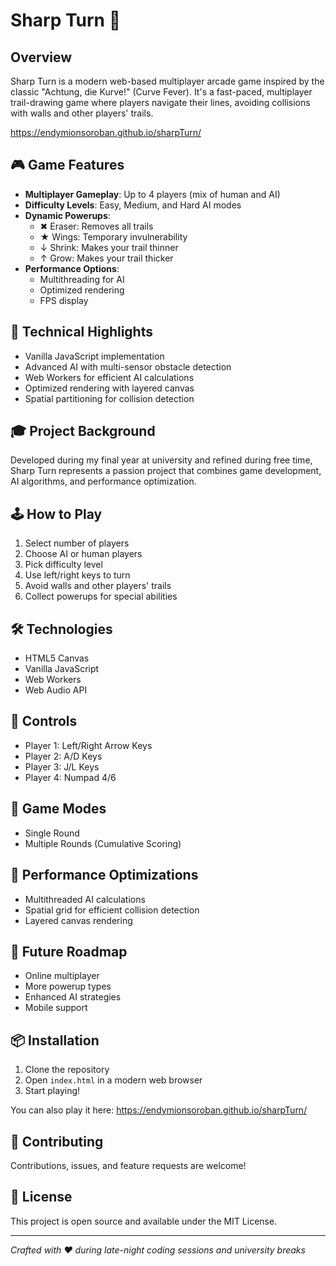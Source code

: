 # Sharp Turn 🚦

## Overview
Sharp Turn is a modern web-based multiplayer arcade game inspired by the classic "Achtung, die Kurve!" (Curve Fever). It's a fast-paced, multiplayer trail-drawing game where players navigate their lines, avoiding collisions with walls and other players' trails.

https://endymionsoroban.github.io/sharpTurn/

## 🎮 Game Features
- **Multiplayer Gameplay**: Up to 4 players (mix of human and AI)
- **Difficulty Levels**: Easy, Medium, and Hard AI modes
- **Dynamic Powerups**:
  - ✖ Eraser: Removes all trails
  - ★ Wings: Temporary invulnerability
  - ↓ Shrink: Makes your trail thinner
  - ↑ Grow: Makes your trail thicker
- **Performance Options**:
  - Multithreading for AI
  - Optimized rendering
  - FPS display

## 🚀 Technical Highlights
- Vanilla JavaScript implementation
- Advanced AI with multi-sensor obstacle detection
- Web Workers for efficient AI calculations
- Optimized rendering with layered canvas
- Spatial partitioning for collision detection

## 🎓 Project Background
Developed during my final year at university and refined during free time, Sharp Turn represents a passion project that combines game development, AI algorithms, and performance optimization.

## 🕹️ How to Play
1. Select number of players
2. Choose AI or human players
3. Pick difficulty level
4. Use left/right keys to turn
5. Avoid walls and other players' trails
6. Collect powerups for special abilities

## 🛠️ Technologies
- HTML5 Canvas
- Vanilla JavaScript
- Web Workers
- Web Audio API

## 🚦 Controls
- Player 1: Left/Right Arrow Keys
- Player 2: A/D Keys
- Player 3: J/L Keys
- Player 4: Numpad 4/6

## 🎯 Game Modes
- Single Round
- Multiple Rounds (Cumulative Scoring)

## 🔧 Performance Optimizations
- Multithreaded AI calculations
- Spatial grid for efficient collision detection
- Layered canvas rendering

## 🌟 Future Roadmap
- Online multiplayer
- More powerup types
- Enhanced AI strategies
- Mobile support

## 📦 Installation
1. Clone the repository
2. Open `index.html` in a modern web browser
3. Start playing!

You can also play it here: https://endymionsoroban.github.io/sharpTurn/

## 🤝 Contributing
Contributions, issues, and feature requests are welcome!

## 📝 License
This project is open source and available under the MIT License.

---

*Crafted with ❤️ during late-night coding sessions and university breaks*
